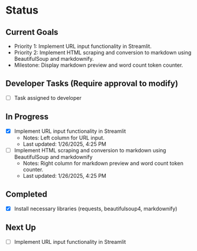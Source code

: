 # Status

## Current Goals
- Priority 1: Implement URL input functionality in Streamlit.
- Priority 2: Implement HTML scraping and conversion to markdown using BeautifulSoup and markdownify.
- Milestone: Display markdown preview and word count token counter.

## Developer Tasks (Require approval to modify)
- [ ] Task assigned to developer

## In Progress
- [x] Implement URL input functionality in Streamlit
  - Notes: Left column for URL input.
  - Last updated: 1/26/2025, 4:25 PM
- [ ] Implement HTML scraping and conversion to markdown using BeautifulSoup and markdownify
  - Notes: Right column for markdown preview and word count token counter.
  - Last updated: 1/26/2025, 4:25 PM

## Completed
- [x] Install necessary libraries (requests, beautifulsoup4, markdownify)

## Next Up
- [ ] Implement URL input functionality in Streamlit
